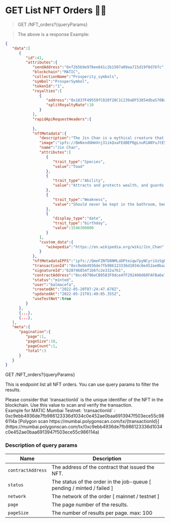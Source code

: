 # GET List NFT Orders 📜📄

> GET /NFT_orders?{queryParams}

> The above is a response Example:

```json
{
   "data":[
      {
         "id":41,
         "attributes":{
            "sendAddress":"0xf2b5b9e978ee841c2b1507a09aa715d19f0d76fc",
            "blockchain":"MATIC",
            "collectionName":"Prosperity_symbols",
            "symbol":"ProsperSymbol",
            "tokenId":"1",
            "royalties":[
               {
                  "address":"0x1837F49559fC820f28C1C239aDF53854dba570Ba",
                  "splitRoyaltyRate":10
               }
            ],
            "rapidApiRequestHeaders":{
               
            },
            "nftMetadata":{
               "description":"The Jin Chan is a mythical creature that is said to appear during the full moon, near houses or businesses that will soon receive good news. Most of the time, the nature of this good news is understood to be wealth-related.  According to feng shui beliefs, Jin Chan helps attract and protect wealth, and guards against bad luck.",
               "image":"ipfs://QmNxndGHmVnj31ikQxaFEdBEPQgLnuR1ANYuJtE5DFrMhM",
               "name":"Jin Chan",
               "attributes":[
                  {
                     "trait_type":"Species",
                     "value":"Toad"
                  },
                  {
                     "trait_type":"Ability",
                     "value":"Attracts and protects wealth, and guards against bad luck"
                  },
                  {
                     "trait_type":"Weakness",
                     "value":"Should never be kept in the bathroom, bedroom, dining room or kitchen"
                  },
                  {
                     "display_type":"date",
                     "trait_type":"birthday",
                     "value":1546360800
                  }
               ],
               "custom_data":{
                  "wikepedia":"https://en.wikipedia.org/wiki/Jin_Chan"
               }
            },
            "nftMetadataIPFS":"ipfs://QmeFZNfD8NMLoDPteiqw7pyNCyriUzSgHaygEkZgak4TMj",
            "transactionId":"0xc9ebb4936de7fb986123336d1034c0e452ae0baa6913947f503ece55c986114a",
            "signatureId":"628746854f1b6fc2e332a761",
            "contractAddress":"0xc40796eCB9583F9dce4fF292408d60FAFBa6e16E",
            "status":"minted",
            "user":"balmacefa",
            "createdAt":"2022-05-20T07:24:47.678Z",
            "updatedAt":"2022-05-21T01:49:05.355Z",
            "useTestNet":true
         }
      },
      {...},
      {...},
   ],
   "meta":{
      "pagination":{
         "page":1,
         "pageSize":10,
         "pageCount":1,
         "total":3
      }
   }
}

```
<aside class="notice">
GET /NFT_orders?{queryParams}
</aside>


This is endpoint list all NFT orders.
You can use query params to filter the results.

<aside class="warning">
Please consider that `transactionId` is the unique identifier of the NFT in the blockchain.
Use this value to scan and verify the transaction.
</aside>
Example for MATIC Mumbai Testnet:
`transactionId` : 0xc9ebb4936de7fb986123336d1034c0e452ae0baa6913947f503ece55c986114a
[Polygon scan https://mumbai.polygonscan.com/tx/{transactionId}](https://mumbai.polygonscan.com/tx/0xc9ebb4936de7fb986123336d1034c0e452ae0baa6913947f503ece55c986114a)



### Description of query params

| Name | Description |
| ---- | ----------- |
`contractAddress` | The address of the contract that issued the NFT. |
`status` | The status of the order in the job-queue [ pending / minted / failed ] |
`network` | The network of the order [ mainnet / testnet ] |
`page` | The page number of the results. |
`pageSize` | The number of results per page. max: 100 |






